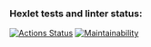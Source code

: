 ### Hexlet tests and linter status:
[![Actions Status](https://github.com/maximl93/java-project-72/actions/workflows/hexlet-check.yml/badge.svg)](https://github.com/maximl93/java-project-72/actions)
[![Maintainability](https://api.codeclimate.com/v1/badges/59eddfcfe33c2dac6e38/maintainability)](https://codeclimate.com/github/maximl93/java-project-72/maintainability)
